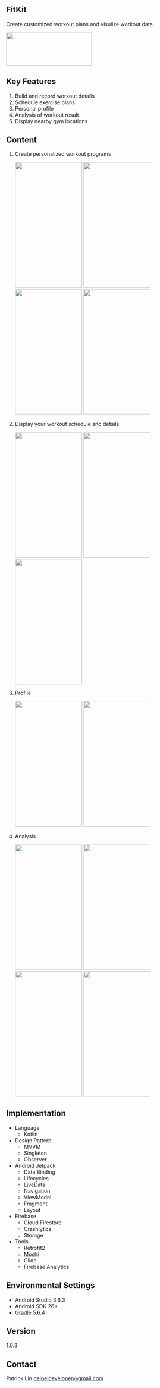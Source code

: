 ## FitKit
Create customized workout plans and visulize workout data.

<a href="https://play.google.com/store/apps/details?id=com.patrick.fittracker"><img src="https://camo.githubusercontent.com/9b43e9e7bdf73be90eaee8bf94cf61440638567e/68747470733a2f2f692e696d6775722e636f6d2f49353862574c642e706e67" width="230" height="90"></a>

## Key Features
1. Build and record workout details
2. Schedule exercise plans 
3. Personal profile
4. Analysis of workout result
5. Display nearby gym locations 

## Content
1. Create personalized workout programs

   <img src="https://i.imgur.com/gpghyJQ.png" width="180" height="337.5"> <img src="https://i.imgur.com/EINJ6wr.png" width="180" height="337.5"> <img src="https://i.imgur.com/xGHmQuY.png" width="180" height="337.5"> <img src="https://i.imgur.com/QbEw2IG.png" width="180" height="337.5">

2. Display your workout schedule and details

    <img src="https://i.imgur.com/5Xn9dxX.png" width="180" height="337.5"> <img src="https://i.imgur.com/dQduGug.png" width="180" height="337.5"> <img src="https://i.imgur.com/8CNm2W0.png" width="180" height="337.5">
    
3. Profile

    <img src="https://i.imgur.com/rcf0H6C.png" width="180" height="337.5"> <img src="https://i.imgur.com/KS0wu5E.png" width="180" height="337.5">
    
4. Analysis
    
    <img src="https://i.imgur.com/LJmq5du.png" width="180" height="337.5"> <img src="https://i.imgur.com/lKcHYsu.png" width="180" height="337.5"> <img src="https://i.imgur.com/073VKbI.jpg" width="180" height="337.5"> <img src="https://i.imgur.com/djBtIBx.png" width="180" height="337.5">


## Implementation 
* Language
  * Kotlin
* Design Patterb
  * MVVM
  * Singleton
  * Observer
* Android Jetpack
  * Data Binding
  * Lifecycles
  * LiveData
  * Navigation
  * ViewModel
  * Fragment
  * Layout
* Firebase
  * Cloud Firestore
  * Crashlytics
  * Storage
* Tools
  * Retrofit2
  * Moshi
  * Glide
  * Firebase Analytics

## Environmental Settings
* Android Studio 3.6.3
* Android SDK 26+
* Gradle 5.6.4

## Version
1.0.3

## Contact
Patrick Lin peipeideveloper@gmail.com
